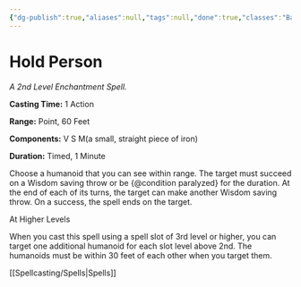 ```yaml
---
{"dg-publish":true,"aliases":null,"tags":null,"done":true,"classes":"Bard, Cleric, Druid, Sorcerer, Warlock, Wizard,","spellLevel":2,"school":"Enchantment","source":"PHB","permalink":"/spells/hold-person/","dgHomeLink":false,"dgPassFrontmatter":true}
---
```


# Hold Person
*A 2nd Level Enchantment Spell.*

**Casting Time:** 1 Action

**Range:** Point, 60 Feet

**Components:** V S M(a small, straight piece of iron)

**Duration:** Timed, 1 Minute

Choose a humanoid that you can see within range. The target must succeed on a Wisdom saving throw or be {@condition paralyzed} for the duration. At the end of each of its turns, the target can make another Wisdom saving throw. On a success, the spell ends on the target.

At Higher Levels

When you cast this spell using a spell slot of 3rd level or higher, you can target one additional humanoid for each slot level above 2nd. The humanoids must be within 30 feet of each other when you target them.

[[Spellcasting/Spells|Spells]]